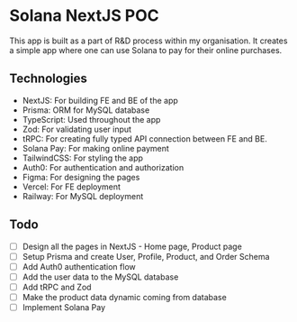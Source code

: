 # Solana NextJS POC

This app is built as a part of R&D process within my organisation. It creates a simple app where one can use Solana to
pay for their online purchases.

## Technologies

- NextJS: For building FE and BE of the app
- Prisma: ORM for MySQL database
- TypeScript: Used throughout the app
- Zod: For validating user input
- tRPC: For creating fully typed API connection between FE and BE.
- Solana Pay: For making online payment
- TailwindCSS: For styling the app
- Auth0: For authentication and authorization
- Figma: For designing the pages
- Vercel: For FE deployment
- Railway: For MySQL deployment

## Todo

- [ ] Design all the pages in NextJS - Home page, Product page
- [ ] Setup Prisma and create User, Profile, Product, and Order Schema
- [ ] Add Auth0 authentication flow
- [ ] Add the user data to the MySQL database
- [ ] Add tRPC and Zod
- [ ] Make the product data dynamic coming from database
- [ ] Implement Solana Pay
